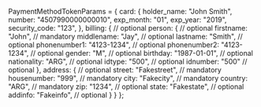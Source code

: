 PaymentMethodTokenParams = {
      card: {
        holder_name: "John Smith",
        number: "4507990000000010",
        exp_month: "01",
        exp_year: "2019",
        security_code: "123",
      }, 
      billing: { // optional
        person: { // optional
          firstname: "John",  // mandatory
          middlename: "Jay", // optional
          lastname: "Smith", // optional
          phonenumber1: "4123-1234", // optional
          phonenumber2: "4123-1234", // optional
          gender: "M", // optional
          birthday: "1987-01-01", // optional
          nationality: "ARG", // optional
          idtype: "500", // optional
          idnumber: "500" // optional
        },
        address: { // optional
          street: "Fakestreet", // mandatory
          housenumber: "999", // mandatory
          city: "Fakecity", // mandatory
          country: "ARG", // mandatory
          zip: "1234", // optional
          state: "Fakestate", // optional
          addinfo: "Fakeinfo", // optional
      }
   }
};
